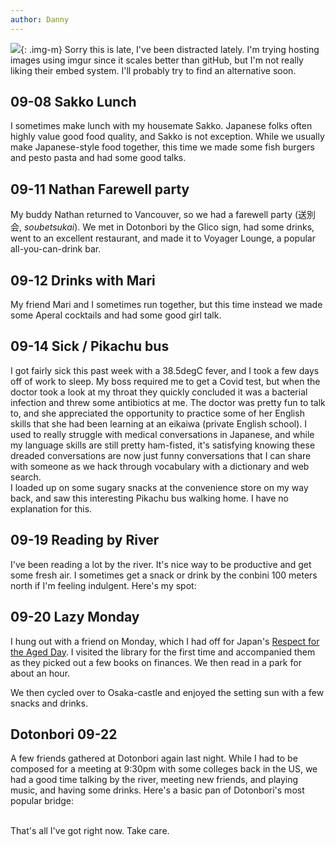 ```yaml
---
author: Danny
---
```

![](https://elasticbeanstalk-us-west-2-999872866258.s3.us-west-2.amazonaws.com/images/blog/2021-09-23/IMG_20210908_122454_resize.jpg){: .img-m}
Sorry this is late, I've been distracted lately.  I'm trying hosting images using imgur since it scales better than gitHub, but I'm not really liking their embed system.  I'll probably try to find an alternative soon.

## 09-08 Sakko Lunch
I sometimes make lunch with my housemate Sakko.  Japanese folks often highly value good food quality, and Sakko is not exception.  While we usually make Japanese-style food together, this time we made some fish burgers and pesto pasta and had some good talks.
<div class="center"><blockquote class="imgur-embed-pub" lang="en" data-id="a/YiJ7kZr" data-context="false" ><a href="//imgur.com/a/YiJ7kZr"></a></blockquote><script async src="//s.imgur.com/min/embed.js" charset="utf-8"></script></div>

## 09-11 Nathan Farewell party
My buddy Nathan returned to Vancouver, so we had a farewell party (送別会, *soubetsukai*).  We met in Dotonbori by the Glico sign, had some drinks, went to an excellent restaurant, and made it to Voyager Lounge, a popular all-you-can-drink bar.
<div class="center"><blockquote class="imgur-embed-pub" lang="en" data-id="a/bCQANd7" data-context="false" ><a href="//imgur.com/a/bCQANd7"></a></blockquote><script async src="//s.imgur.com/min/embed.js" charset="utf-8"></script></div>

## 09-12 Drinks with Mari
My friend Mari and I sometimes run together, but this time instead we made some Aperal cocktails and had some good girl talk.
<div class="center"><blockquote class="imgur-embed-pub" lang="en" data-id="a/onDOqG2" data-context="false" ><a href="//imgur.com/a/onDOqG2"></a></blockquote><script async src="//s.imgur.com/min/embed.js" charset="utf-8"></script></div>

## 09-14 Sick / Pikachu bus
I got fairly sick this past week with a 38.5degC fever, and I took a few days off of work to sleep.  My boss required me to get a Covid test, but when the doctor took a look at my throat they quickly concluded it was a bacterial infection and threw some antibiotics at me.  The doctor was pretty fun to talk to, and she appreciated the opportunity to practice some of her English skills that she had been learning at an eikaiwa (private English school).  I used to really struggle with medical conversations in Japanese, and while my language skills are still pretty ham-fisted, it's satisfying knowing these dreaded conversations are now just funny conversations that I can share with someone as we hack through vocabulary with a dictionary and web search.  \
I loaded up on some sugary snacks at the convenience store on my way back, and saw this interesting Pikachu bus walking home.  I have no explanation for this.
<div class="center"><blockquote class="imgur-embed-pub" lang="en" data-id="a/WA1iVMw" data-context="false" ><a href="//imgur.com/a/WA1iVMw"></a></blockquote><script async src="//s.imgur.com/min/embed.js" charset="utf-8"></script></div>

## 09-19 Reading by River
I've been reading a lot by the river.  It's nice way to be productive and get some fresh air.  I sometimes get a snack or drink by the conbini 100 meters north if I'm feeling indulgent.  Here's my spot:
<div class="center"><blockquote class="imgur-embed-pub" lang="en" data-id="a/2SGPjFx" data-context="false" ><a href="//imgur.com/a/2SGPjFx"></a></blockquote><script async src="//s.imgur.com/min/embed.js" charset="utf-8"></script></div>

## 09-20 Lazy Monday
I hung out with a friend on Monday, which I had off for Japan's [Respect for the Aged Day](https://thediplomat.com/2010/09/respect-for-aged-in-japan/).  I visited the library for the first time and accompanied them as they picked out a few books on finances.  We then read in a park for about an hour.
<div class="center"><blockquote class="imgur-embed-pub" lang="en" data-id="a/DwiCE9W" data-context="false" ><a href="//imgur.com/a/DwiCE9W"></a></blockquote><script async src="//s.imgur.com/min/embed.js" charset="utf-8"></script></div>
We then cycled over to Osaka-castle and enjoyed the setting sun with a few snacks and drinks.
<div class="center"><blockquote class="imgur-embed-pub" lang="en" data-id="a/pIqkLMn" data-context="false" ><a href="//imgur.com/a/pIqkLMn"></a></blockquote><script async src="//s.imgur.com/min/embed.js" charset="utf-8"></script></div>

## Dotonbori 09-22
A few friends gathered at Dotonbori again last night.  While I had to be composed for a meeting at 9:30pm with some colleges back in the US, we had a good time talking by the river, meeting new friends, and playing music, and having some drinks.  Here's a basic pan of Dotonbori's most popular bridge:
<div class="center"><blockquote class="imgur-embed-pub" lang="en" data-id="a/VgGabyV" data-context="false" ><a href="//imgur.com/a/VgGabyV"></a></blockquote><script async src="//s.imgur.com/min/embed.js" charset="utf-8"></script></div>

\
That's all I've got right now.  Take care.
